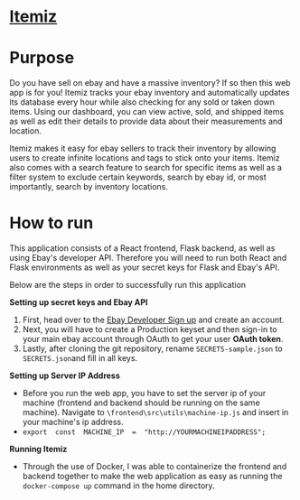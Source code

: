 

# [Itemiz](https://github.com/PickolZi/Ebay-Inventory-Management#ebay-inventory-management)
# Purpose
Do you have sell on ebay and have a massive inventory? If so then this web app is for you! Itemiz tracks your ebay inventory and automatically updates its database every hour while also checking for any sold or taken down items. Using our dashboard, you can view active, sold, and shipped items as well as edit their details to provide data about their measurements and location. 

Itemiz makes it easy for ebay sellers to track their inventory by allowing users to create infinite locations and tags to stick onto your items. Itemiz also comes with a search feature to search for specific items as well as a filter system to exclude certain keywords, search by ebay id, or most importantly, search by inventory locations.
# How to run
This application consists of a React frontend, Flask backend, as well as using Ebay's developer API. Therefore you will need to run both React and Flask environments as well as your secret keys for Flask and Ebay's API.

Below are the steps in order to successfully run this application

**Setting up secret keys and Ebay API**
1. First, head over to the [Ebay Developer Sign up](https://developer.ebay.com/signin?tab=register) and create an account.
2. Next, you will have to create a Production keyset and then sign-in to your main ebay account through OAuth to get your user **OAuth token**.
3. Lastly, after cloning the git repository, rename `SECRETS-sample.json` to `SECRETS.json`and fill in all keys.

**Setting up Server IP Address**
- Before you run the web app, you have to set the server ip of your machine (frontend and backend should be running on the same machine). Navigate to `\frontend\src\utils\machine-ip.js` and insert in your machine's ip address.
- `export  const  MACHINE_IP  =  "http://YOURMACHINEIPADDRESS";`

**Running Itemiz**
- Through the use of Docker, I was able to containerize the frontend and backend together to make the web application as easy as running the  `docker-compose up` command in the home directory.

